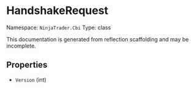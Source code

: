 # HandshakeRequest

Namespace: `NinjaTrader.Cbi`
Type: class

This documentation is generated from reflection scaffolding and may be incomplete.

## Properties
- `Version` (int)
